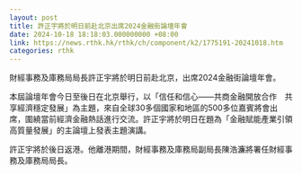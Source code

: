 ```yaml
---
layout: post
title: 許正宇將於明日前赴北京出席2024金融街論壇年會
date: 2024-10-18 18:18:03.000000000 +08:00
link: https://news.rthk.hk/rthk/ch/component/k2/1775191-20241018.htm
categories: rthk
---
```


財經事務及庫務局局長許正宇將於明日前赴北京，出席2024金融街論壇年會。

本屆論壇年會今日至後日在北京舉行，以「信任和信心——共商金融開放合作　共享經濟穩定發展」為主題，來自全球30多個國家和地區的500多位嘉賓將會出席，圍繞當前經濟金融熱話進行交流。許正宇將於明日在題為「金融賦能產業引領高質量發展」的主論壇上發表主題演講。

許正宇將於後日返港。他離港期間，財經事務及庫務局副局長陳浩濂將署任財經事務及庫務局局長。
